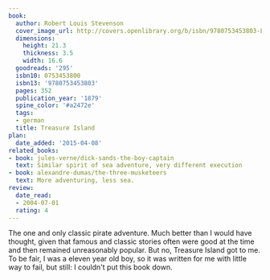 ```yaml
---
book:
  author: Robert Louis Stevenson
  cover_image_url: http://covers.openlibrary.org/b/isbn/9780753453803-L.jpg
  dimensions:
    height: 21.3
    thickness: 3.5
    width: 16.6
  goodreads: '295'
  isbn10: 0753453800
  isbn13: '9780753453803'
  pages: 352
  publication_year: '1879'
  spine_color: '#a2472e'
  tags:
  - german
  title: Treasure Island
plan:
  date_added: '2015-04-08'
related_books:
- book: jules-verne/dick-sands-the-boy-captain
  text: Similar spirit of sea adventure, very different execution
- book: alexandre-dumas/the-three-musketeers
  text: More adventuring, less sea.
review:
  date_read:
  - 2004-07-01
  rating: 4
---
```

The one and only classic pirate adventure. Much better than I would have thought, given that famous and classic stories
often were good at the time and then remained unreasonably popular. But no, Treasure Island got to me. To be fair, I was
a eleven year old boy, so it was written for me with little way to fail, but still: I couldn't put this book down.

